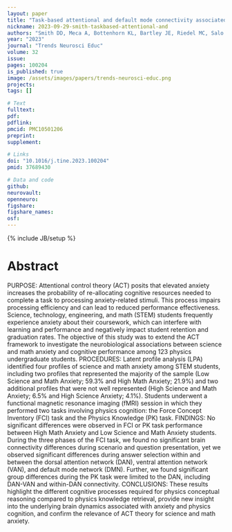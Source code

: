 ```yaml
---
layout: paper
title: "Task-based attentional and default mode connectivity associated with science and math anxiety profiles among university physics students"
nickname: 2023-09-29-smith-taskbased-attentional-and
authors: "Smith DD, Meca A, Bottenhorn KL, Bartley JE, Riedel MC, Salo T, Peraza JA, Laird RW, Pruden SM, Sutherland MT, Brewe E, Laird AR"
year: "2023"
journal: "Trends Neurosci Educ"
volume: 32
issue: 
pages: 100204
is_published: true
image: /assets/images/papers/trends-neurosci-educ.png
projects:
tags: []

# Text
fulltext:
pdf:
pdflink:
pmcid: PMC10501206
preprint:
supplement:

# Links
doi: "10.1016/j.tine.2023.100204"
pmid: 37689430

# Data and code
github:
neurovault:
openneuro:
figshare:
figshare_names:
osf:
---
```

{% include JB/setup %}

# Abstract

PURPOSE: Attentional control theory (ACT) posits that elevated anxiety increases the probability of re-allocating cognitive resources needed to complete a task to processing anxiety-related stimuli. This process impairs processing efficiency and can lead to reduced performance effectiveness. Science, technology, engineering, and math (STEM) students frequently experience anxiety about their coursework, which can interfere with learning and performance and negatively impact student retention and graduation rates. The objective of this study was to extend the ACT framework to investigate the neurobiological associations between science and math anxiety and cognitive performance among 123 physics undergraduate students. PROCEDURES: Latent profile analysis (LPA) identified four profiles of science and math anxiety among STEM students, including two profiles that represented the majority of the sample (Low Science and Math Anxiety; 59.3% and High Math Anxiety; 21.9%) and two additional profiles that were not well represented (High Science and Math Anxiety; 6.5% and High Science Anxiety; 4.1%). Students underwent a functional magnetic resonance imaging (fMRI) session in which they performed two tasks involving physics cognition: the Force Concept Inventory (FCI) task and the Physics Knowledge (PK) task. FINDINGS: No significant differences were observed in FCI or PK task performance between High Math Anxiety and Low Science and Math Anxiety students. During the three phases of the FCI task, we found no significant brain connectivity differences during scenario and question presentation, yet we observed significant differences during answer selection within and between the dorsal attention network (DAN), ventral attention network (VAN), and default mode network (DMN). Further, we found significant group differences during the PK task were limited to the DAN, including DAN-VAN and within-DAN connectivity. CONCLUSIONS: These results highlight the different cognitive processes required for physics conceptual reasoning compared to physics knowledge retrieval, provide new insight into the underlying brain dynamics associated with anxiety and physics cognition, and confirm the relevance of ACT theory for science and math anxiety.
